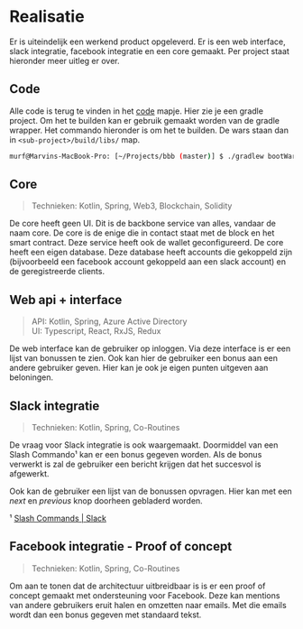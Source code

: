 # Realisatie

Er is uiteindelijk een werkend product opgeleverd. Er is een web interface, slack integratie, facebook integratie en een core gemaakt. Per project staat hieronder meer uitleg er over.

## Code

Alle code is terug te vinden in het [code](./code/) mapje. Hier zie je een gradle project. Om het te builden kan er gebruik gemaakt worden van de gradle wrapper. Het commando hieronder is om het te builden. De wars staan dan in `<sub-project>/build/libs/` map.

```bash
murf@Marvins-MacBook-Pro: [~/Projects/bbb (master)] $ ./gradlew bootWar
```

## Core

> Technieken: Kotlin, Spring, Web3, Blockchain, Solidity

De core heeft geen UI. Dit is de backbone service van alles, vandaar de naam core. De core is de enige die in contact staat met de block en het smart contract. Deze service heeft ook de wallet geconfigureerd. De core heeft een eigen database. Deze database heeft accounts die gekoppeld zijn (bijvoorbeeld een facebook account gekoppeld aan een slack account) en de geregistreerde clients.

## Web api + interface

> API: Kotlin, Spring, Azure Active Directory\
> UI: Typescript, React, RxJS, Redux

<!-- Screenshot web ui -->

De web interface kan de gebruiker op inloggen. Via deze interface is er een lijst van bonussen te zien. Ook kan hier de gebruiker een bonus aan een andere gebruiker geven. Hier kan je ook je eigen punten uitgeven aan beloningen.

## Slack integratie

> Technieken: Kotlin, Spring, Co-Routines

<!-- Screenshot slack ui -->

De vraag voor Slack integratie is ook waargemaakt. Doormiddel van een Slash Commando¹ kan er een bonus gegeven worden. Als de bonus verwerkt is zal de gebruiker een bericht krijgen dat het succesvol is afgewerkt.

Ook kan de gebruiker een lijst van de bonussen opvragen. Hier kan met een _next_ en _previous_ knop doorheen gebladerd worden.

¹ [Slash Commands | Slack](https://api.slack.com/slash-commands)

## Facebook integratie - Proof of concept

> Technieken: Kotlin, Spring, Co-Routines

<!-- Screenshot fb ui -->

Om aan te tonen dat de architectuur uitbreidbaar is is er een proof of concept gemaakt met ondersteuning voor Facebook. Deze kan mentions van andere gebruikers eruit halen en omzetten naar emails. Met die emails wordt dan een bonus gegeven met standaard tekst.
